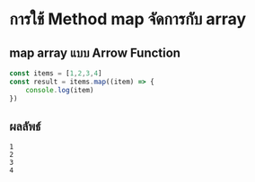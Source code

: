 # การใช้ Method map จัดการกับ array

## map array แบบ Arrow Function
```javascript
const items = [1,2,3,4]
const result = items.map((item) => {
	console.log(item)  
})
```

## ผลลัพธ์
```
1
2
3
4
```
